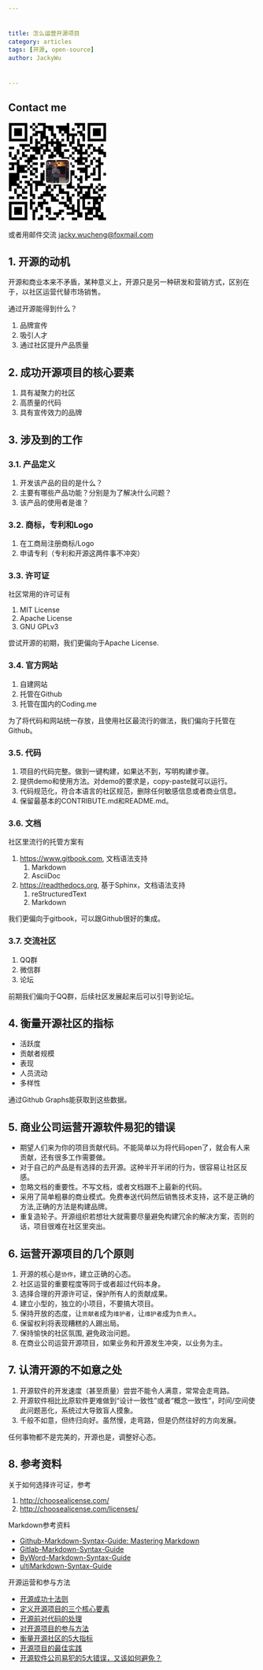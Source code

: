 ```yaml
---


title: 怎么运营开源项目
category: articles
tags: [开源, open-source]
author: JackyWu


---
```


## Contact me

![](/assets/images/weixin-pic-jackywu.jpg)

或者用邮件交流 <a href="mailto:jacky.wucheng@foxmail.com">jacky.wucheng@foxmail.com</a>

## 1. 开源的动机

开源和商业本来不矛盾，某种意义上，开源只是另一种研发和营销方式，区别在于，以社区运营代替市场销售。

通过开源能得到什么？

1. 品牌宣传
1. 吸引人才
1. 通过社区提升产品质量

## 2. 成功开源项目的核心要素

1. 具有凝聚力的社区
1. 高质量的代码
1. 具有宣传效力的品牌

## 3. 涉及到的工作

### 3.1. 产品定义

1. 开发该产品的目的是什么？
1. 主要有哪些产品功能？分别是为了解决什么问题？
1. 该产品的使用者是谁？

### 3.2. 商标，专利和Logo

1. 在工商局注册商标/Logo
1. 申请专利（专利和开源这两件事不冲突）

### 3.3. 许可证

社区常用的许可证有

1. MIT License
1. Apache License
1. GNU GPLv3

尝试开源的初期，我们更偏向于Apache License.


### 3.4. 官方网站

1. 自建网站
1. 托管在Github
1. 托管在国内的Coding.me

为了将代码和网站统一存放，且使用社区最流行的做法，我们偏向于托管在Github。


### 3.5. 代码

1. 项目的代码完整。做到一键构建，如果达不到，写明构建步骤。
1. 提供demo和使用方法。对demo的要求是，copy-paste就可以运行。
1. 代码规范化，符合本语言的社区规范，删除任何敏感信息或者商业信息。
1. 保留最基本的CONTRIBUTE.md和README.md。

### 3.6. 文档

社区里流行的托管方案有

1. https://www.gitbook.com, 文档语法支持
    1. Markdown
    1. AsciiDoc
1. https://readthedocs.org, 基于Sphinx，文档语法支持
    1. reStructuredText
    2. Markdown

我们更偏向于gitbook，可以跟Github很好的集成。


### 3.7. 交流社区

1. QQ群
1. 微信群
1. 论坛

前期我们偏向于QQ群，后续社区发展起来后可以引导到论坛。

## 4. 衡量开源社区的指标

- 活跃度
- 贡献者规模
- 表现
- 人员流动
- 多样性

通过Github Graphs能获取到这些数据。

## 5. 商业公司运营开源软件易犯的错误

- 期望人们来为你的项目贡献代码。不能简单以为将代码open了，就会有人来贡献，还有很多工作需要做。
- 对于自己的产品是有选择的去开源。这种半开半闭的行为，很容易让社区反感。
- 忽略文档的重要性。不写文档，或者文档跟不上最新的代码。
- 采用了简单粗暴的商业模式。免费奉送代码然后销售技术支持，这不是正确的方法,正确的方法是构建品牌。
- 重复造轮子。开源组织若想壮大就需要尽量避免构建冗余的解决方案，否则的话，项目很难在社区里突出。

## 6. 运营开源项目的几个原则

1. 开源的核心是`协作`，建立正确的心态。
1. 社区运营的重要程度等同于或者超过代码本身。
1. 选择合理的开源许可证，保护所有人的贡献成果。
1. 建立小型的，独立的小项目，不要搞大项目。
1. 保持开放的态度，让`贡献者`成为`维护者`，让`维护者`成为`负责人`。
1. 保留权利将表现糟糕的人踢出局。
1. 保持愉快的社区氛围, 避免政治问题。
1. 在商业公司运营开源项目，如果业务和开源发生冲突，以业务为主。

## 7. 认清开源的不如意之处

1. 开源软件的开发速度（甚至质量）尝尝不能令人满意，常常会走弯路。
1. 开源软件相比比原软件更难做到“设计一致性”或者“概念一致性”，时间/空间使此问题恶化，系统过大导致盲人摸象。
1. 千般不如意，但终归向好。虽然慢，走弯路，但是仍然往好的方向发展。
 
任何事物都不是完美的，开源也是，调整好心态。



## 8. 参考资料

关于如何选择许可证，参考

1. <http://choosealicense.com/>
1. <http://choosealicense.com/licenses/>

Markdown参考资料

- [Github-Markdown-Syntax-Guide: Mastering Markdown](https://guides.github.com/features/mastering-markdown/)
- [Gitlab-Markdown-Syntax-Guide](http://docs.gitlab.com/ee/user/markdown.html)
- [ByWord-Markdown-Syntax-Guide](https://bywordapp.com/markdown/guide.html)
- [ultiMarkdown-Syntax-Guide](https://github.com/fletcher/MultiMarkdown/wiki/MultiMarkdown-Syntax-Guide)

开源运营和参与方法

- [开源成功十法则](http://www.infoq.com/cn/news/2015/10/Ten-Open-Succes)
- [定义开源项目的三个核心要素](http://www.admin10000.com/document/6047.html)
- [开源前对代码的处理](https://www.zhihu.com/question/24084841)
- [对开源项目的参与方法](http://www.infoq.com/cn/presentations/how-to-create-a-successful-open-source-project)
- [衡量开源社区的5大指标](http://www.infoq.com/cn/articles/5-indicators-to-measure-open-source-community)
- [开源项目的最佳实践](http://www.infoq.com/cn/news/2015/12/open-source-best-practices)
- [开源软件公司易犯的5大错误，又该如何避免？](http://www.infoq.com/cn/articles/five-big-mistakes-open-source-software-company-easy-to-make)
